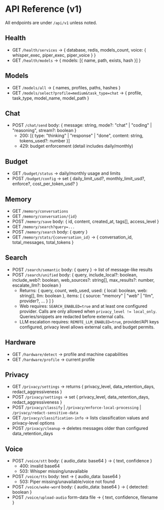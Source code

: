 # API Reference (v1)

All endpoints are under `/api/v1` unless noted.

## Health
- GET `/health/services` → { database, redis, models_count, voice: { whisper_exec, piper_exec, piper_voice } }
- GET `/health/models` → { models: [{ name, path, exists, hash }] }

## Models
- GET `/models/all` → { names, profiles, paths, hashes }
- GET `/models/select?profile=medium&task_type=chat` → { profile, task_type, model_name, model_path }

## Chat
- POST `/chat/send` body: { message: string, mode?: "chat" | "coding" | "reasoning", stream?: boolean }
  - 200: [{ type: "thinking" | "response" | "done", content: string, tokens_used?: number }]
  - 429: budget enforcement (detail includes daily/monthly)

## Budget
- GET `/budget/status` → daily/monthly usage and limits
- POST `/budget/config` → set { daily_limit_usd?, monthly_limit_usd?, enforce?, cost_per_token_usd? }

## Memory
- GET `/memory/conversations`
- GET `/memory/conversation/{id}`
- POST `/memory/save` body: { id, content, created_at, tags[], access_level }
- GET `/memory/search?query=...`
- POST `/memory/search` body: { query }
- GET `/memory/stats/{conversation_id}` → { conversation_id, total_messages, total_tokens }

## Search
- POST `/search/semantic` body: { query } → list of message-like results
- POST `/search/unified` body: { query, include_local?: boolean, include_web?: boolean, web_sources?: string[], max_results?: number, escalate_llm?: boolean }
  - Returns: { query, count, web_used, used: { local: boolean, web: string[], llm: boolean }, items: [ { source: "memory" | "web" | "llm", provider?, ... } ] }
  - Web requires: `SEARCH_ENABLED=true` and at least one configured provider. Calls are only allowed when `privacy_level != local_only`. Queries/snippets are redacted before external calls.
  - LLM escalation requires: `REMOTE_LLM_ENABLED=true`, provider/API keys configured, privacy level allows external calls, and budget permits.

## Hardware
- GET `/hardware/detect` → profile and machine capabilities
- GET `/hardware/profile` → current profile

## Privacy
- GET `/privacy/settings` → returns { privacy_level, data_retention_days, redact_aggressiveness }
- POST `/privacy/settings` → set { privacy_level, data_retention_days, redact_aggressiveness }
- POST `/privacy/classify` | `/privacy/enforce-local-processing` | `/privacy/redact-sensitive-data`
- GET `/privacy/classification-info` → lists classification values and privacy-level options
- POST `/privacy/cleanup` → deletes messages older than configured data_retention_days

## Voice
- POST `/voice/stt` body: { audio_data: base64 } → { text, confidence }
  - 400: invalid base64
  - 503: Whisper missing/unavailable
- POST `/voice/tts` body: text → { audio_data: base64 }
  - 503: Piper missing/unavailable/voice not found
- POST `/voice/wake-word` body: { audio_data: base64 } → { detected: boolean }
- POST `/voice/upload-audio` form-data file → { text, confidence, filename }